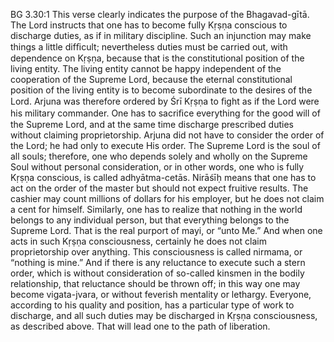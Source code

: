 BG 3.30:1	This verse clearly indicates the purpose of the Bhagavad-gītā. The Lord instructs that one has to become fully Kṛṣṇa conscious to discharge duties, as if in military discipline. Such an injunction may make things a little difﬁcult; nevertheless duties must be carried out, with dependence on Kṛṣṇa, because that is the constitutional position of the living entity. The living entity cannot be happy independent of the cooperation of the Supreme Lord, because the eternal constitutional position of the living entity is to become subordinate to the desires of the Lord. Arjuna was therefore ordered by Śrī Kṛṣṇa to ﬁght as if the Lord were his military commander. One has to sacriﬁce everything for the good will of the Supreme Lord, and at the same time discharge prescribed duties without claiming proprietorship. Arjuna did not have to consider the order of the Lord; he had only to execute His order. The Supreme Lord is the soul of all souls; therefore, one who depends solely and wholly on the Supreme Soul without personal consideration, or in other words, one who is fully Kṛṣṇa conscious, is called adhyātma-cetās. Nirāśīḥ means that one has to act on the order of the master but should not expect fruitive results. The cashier may count millions of dollars for his employer, but he does not claim a cent for himself. Similarly, one has to realize that nothing in the world belongs to any individual person, but that everything belongs to the Supreme Lord. That is the real purport of mayi, or “unto Me.” And when one acts in such Kṛṣṇa consciousness, certainly he does not claim proprietorship over anything. This consciousness is called nirmama, or “nothing is mine.” And if there is any reluctance to execute such a stern order, which is without consideration of so-called kinsmen in the bodily relationship, that reluctance should be thrown off; in this way one may become vigata-jvara, or without feverish mentality or lethargy. Everyone, according to his quality and position, has a particular type of work to discharge, and all such duties may be discharged in Kṛṣṇa consciousness, as described above. That will lead one to the path of liberation.